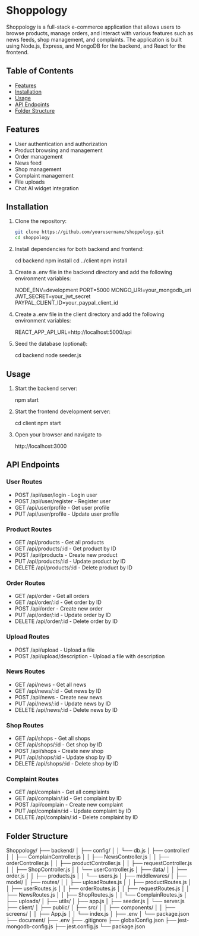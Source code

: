 # Shoppology

Shoppology is a full-stack e-commerce application that allows users to browse products, manage orders, and interact with various features such as news feeds, shop management, and complaints. The application is built using Node.js, Express, and MongoDB for the backend, and React for the frontend.

## Table of Contents

- [Features](#features)
- [Installation](#installation)
- [Usage](#usage)
- [API Endpoints](#api-endpoints)
- [Folder Structure](#folder-structure)

## Features

- User authentication and authorization
- Product browsing and management
- Order management
- News feed
- Shop management
- Complaint management
- File uploads
- Chat AI widget integration

## Installation

1. Clone the repository:

   ```sh
   git clone https://github.com/yourusername/shoppology.git
   cd shoppology

   ```

2. Install dependencies for both backend and frontend:

   cd backend
   npm install
   cd ../client
   npm install

3. Create a .env file in the backend directory and add the following environment variables:

   NODE_ENV=development
   PORT=5000
   MONGO_URI=your_mongodb_uri
   JWT_SECRET=your_jwt_secret
   PAYPAL_CLIENT_ID=your_paypal_client_id

4. Create a .env file in the client directory and add the following environment variables:

   REACT_APP_API_URL=http://localhost:5000/api

5. Seed the database (optional):

   cd backend
   node seeder.js

## Usage

1. Start the backend server:

   npm start

2. Start the frontend development server:

   cd client
   npm start

3. Open your browser and navigate to

   http://localhost:3000

## API Endpoints

### User Routes

- POST /api/user/login - Login user
- POST /api/user/register - Register user
- GET /api/user/profile - Get user profile
- PUT /api/user/profile - Update user profile

### Product Routes

- GET /api/products - Get all products
- GET /api/products/:id - Get product by ID
- POST /api/products - Create new product
- PUT /api/products/:id - Update product by ID
- DELETE /api/products/:id - Delete product by ID

### Order Routes

- GET /api/order - Get all orders
- GET /api/order/:id - Get order by ID
- POST /api/order - Create new order
- PUT /api/order/:id - Update order by ID
- DELETE /api/order/:id - Delete order by ID

### Upload Routes

- POST /api/upload - Upload a file
- POST /api/upload/description - Upload a file with description

### News Routes

- GET /api/news - Get all news
- GET /api/news/:id - Get news by ID
- POST /api/news - Create new news
- PUT /api/news/:id - Update news by ID
- DELETE /api/news/:id - Delete news by ID

### Shop Routes

- GET /api/shops - Get all shops
- GET /api/shops/:id - Get shop by ID
- POST /api/shops - Create new shop
- PUT /api/shops/:id - Update shop by ID
- DELETE /api/shops/:id - Delete shop by ID

### Complaint Routes

- GET /api/complain - Get all complaints
- GET /api/complain/:id - Get complaint by ID
- POST /api/complain - Create new complaint
- PUT /api/complain/:id - Update complaint by ID
- DELETE /api/complain/:id - Delete complaint by ID

## Folder Structure

Shoppology/
├── backend/
│ ├── config/
│ │ └── db.js
│ ├── controller/
│ │ ├── ComplainController.js
│ │ ├── NewsController.js
│ │ ├── orderController.js
│ │ ├── productController.js
│ │ ├── requestController.js
│ │ ├── ShopController.js
│ │ └── userController.js
│ ├── data/
│ │ ├── order.js
│ │ ├── products.js
│ │ └── users.js
│ ├── middlewares/
│ ├── model/
│ ├── routes/
│ │ ├── uploadRoutes.js
│ │ ├── productRoutes.js
│ │ ├── userRoutes.js
│ │ ├── orderRoutes.js
│ │ ├── requestRoutes.js
│ │ ├── NewsRoutes.js
│ │ ├── ShopRoutes.js
│ │ └── ComplainRoutes.js
│ ├── uploads/
│ ├── utils/
│ ├── app.js
│ ├── seeder.js
│ └── server.js
├── client/
│ ├── public/
│ ├── src/
│ │ ├── components/
│ │ ├── screens/
│ │ ├── App.js
│ │ └── index.js
│ ├── .env
│ └── package.json
├── document/
├── .env
├── .gitignore
├── globalConfig.json
├── jest-mongodb-config.js
├── jest.config.js
└── package.json
